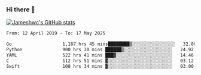 ### Hi there 👋

[![Jameshwc's GitHub stats](https://github-readme-stats.vercel.app/api?username=jameshwc)](https://github.com/anuraghazra/github-readme-stats)

<!--START_SECTION:waka-->

```txt
From: 12 April 2019 - To: 17 May 2025

Go                   1,187 hrs 45 mins████████▒░░░░░░░░░░░░░░░░   32.86 %
Python               900 hrs 30 mins ██████▒░░░░░░░░░░░░░░░░░░   24.92 %
YAML                 522 hrs 41 mins ███▓░░░░░░░░░░░░░░░░░░░░░   14.46 %
C                    112 hrs 51 mins ▓░░░░░░░░░░░░░░░░░░░░░░░░   03.12 %
Swift                108 hrs 34 mins ▓░░░░░░░░░░░░░░░░░░░░░░░░   03.00 %
```

<!--END_SECTION:waka-->